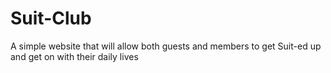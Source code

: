 # Suit-Club
A simple website that will allow both guests and members to get Suit-ed up and get on with their daily lives
